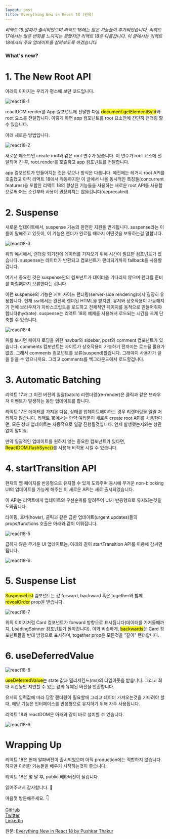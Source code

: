 ```yaml
---
layout: post
title: Everything New in React 18 (번역)
---
```


_리액트 18 알파가 출시되었으며 리액트 18에는 많은 기능들이 추가되었습니다. 리액트 17에서는 많은 변화를 느끼지는 못했지만 리액트 18은 다를겁니다. 이 글에서는 리액트 18에서의 주요 업데이트를 살펴보도록 하겠습니다._

<h3>What's new?</h3>

# 1. The New Root API

아래의 이미지는 우리가 평소에 보던 코드입니다.

![react18-1](/assets/react18-1.png)

reactDOM.render를 App 컴포넌트에 전달한 다음 <mark>document.getElementById</mark>와 root 요소를 전달합니다. 이렇게 하면 app 컴포넌트를 root 요소안에 간단히 랜더링 할 수 있습니다.

아래 새로운 방법입니다.

![react18-2](/assets/react18-2.png)

새로운 메소드인 create root와 같은 root 변수가 있습니다. 이 변수가 root 요소에 전달되어 진 후, root.render를 호출하고 app 컴포넌트를 전달합니다.

app 컴포넌트가 만들어지는 것은 같으나 방식은 다릅니다. 예전에는 레거시 root API를 호출했고 아직 리액트 18에서 작동하지만 이 글에서 나올 동시적인 특징들(concurrent features)을 포함한 리액트 18의 향상된 기능들을 사용하는 새로운 root API를 사용함으로써 어느 순간부터 사용이 권장되지는 않을겁니다(deprecated).

# 2. Suspense

새로운 업데이트에서, suspense 기능의 완전한 지원을 받게됩니다. suspense라는 이름이 말해주고 있듯이, 이 기능은 랜더가 완료될 때까지 어떤것을 보류하는걸 말합니다.

![react18-3](/assets/react18-3.png)

위의 예시에서, 랜더링 되기전에 데이터를 가져오기 위해 시간이 필요한 컴포넌트가 있습니다. suspense는 데이터가 반환되고 컴포넌트가 랜더되기까지 fallback을 사용할 겁니다.

여기서 중요한 것은 suspense안의 컴포넌트가 데이터를 기다리지 않으며 랜더될 준비를 마칠때까지 보류한다는 겁니다.

이런 suspense의 기능은 서버 사이드 랜더링(server-side rendering)에서 굉장히 유용합니다. 현재 ssr에서는 완전히 랜더된 HTML을 받지만, 유저와 상호작용이 가능해지기 전에 브라우저가 자바스크립트를 로드하고 전체적인 페이지를 동적으로 만들어줘야 합니다(hydrate). suspense는 리액트 18의 예제를 사용해서 로드되는 시간을 크게 단축할 수 있습니다.

![react18-4](/assets/react18-4.png)

위를 보시면 페이지 로딩을 위한 navbar와 sidebar, post와 comment 컴포넌트가 있습니다. comments 컴포넌트는 사이트가 상호작용이 가능하기 전까지는 로드될 필요가 없죠. 그래서 comments 컴포넌트를 보류(suspend)할겁니다. 그래야지 사용자가 글을 읽을 수 있으니까요. 그리고 comments를 백그라운드에서 로드할겁니다.

# 3. Automatic Batching

리액트 17과 그 이전 버전의 일괄(batch) 리랜더링(re-render)은 클릭과 같은 브라우저 이벤트가 발생하는 동안 업데이트를 합니다.

리액트 17은 데이터를 가져온 다음, 상태를 업데이트해야하는 경우 리랜더링을 일괄 처리하지 않습니다. 리액트 18에서는 만약 여러분이 새로운 create root API를 사용한다면, 모든 상태 업데이트는 자동적으로 일괄 진행될것입니다. 언제 발생했는지와는 상관없이 말이죠.

만약 일괄적인 업데이트를 원하지 않는 중요한 컴포넌트가 있다면, <mark>ReactDOM.flushSync()</mark>를 사용해 비적용 시킬 수 있습니다.

# 4. startTransition API

현재의 웹 페이지를 반응형으로 유지할 수 있게 도와주며 동시에 무거운 non-blocking UI의 업데이트를 가능케 해주는 이 새로운 API는 새로 출시되었습니다.

이 API는 리액트에게 업데이트의 우선순위를 알려주어 UI가 반응형으로 유지되는것을 도와줍니다.

타이핑, 호버(hover), 클릭과 같은 급한 업데이트(urgent updates)들의 props/functions 호출은 아래와 같이 이뤄집니다.

![react18-5](/assets/react18-5.png)

급하지 않은 무거운 UI 업데이트는, 아래와 같이 startTransition API를 이용해 감싸면 됩니다.

![react18-6](/assets/react18-6.png)

# 5. Suspense List

<mark>SuspenseList</mark> 컴포넌트는 값 forward, backward 혹은 together와 함께 <mark>revealOrder</mark> prop을 받습니다.

![react18-7](/assets/react18-7.png)

위의 이미지처럼 Card 컴포넌트가 forward 방향으로 표시됩니다(데이터를 가져올때까지, LoadingSpinner 컴포넌트가 돌아갑니다). 이와 비슷하게, <mark>backwards</mark>는 Card 컴포넌트들을 반대 방향으로 표시하며, together prop은 모든것을 "같이" 랜더합니다.

# 6. useDeferredValue

![react18-8](/assets/react18-8.png)

<mark>useDeferredValue</mark>는 state 값과 밀리세컨드(ms)의 타임아웃을 받습니다. 그리고 최대 시간동안 지연할 수 있는 값의 유예된 버전을 반환합니다.

유저의 입력값에 따라 당장 랜더링이 필요할때 그리고 데이터 가져오는것을 기다려야 할때, 해당 기능은 인터페이스를 반응형으로 유지하기 위해 자주 사용됩니다.

리액트 18과 reactDOM은 아래와 같이 바로 설치할 수 있습니다.

![react18-9](/assets/react18-9.png)

# Wrapping Up

리액트 18은 현재 알파버전이 출시되었으며 아직 production에는 적합하지 않습니다. 하지만 이러한 기능들을 배우기 시작하는것이 좋습니다.

리액트 18은 몇 달 후, public 베타버전이 될겁니다.

읽어주셔서 감사합니다. 🙌

마음껏 방문해주세요. 👇

[GitHub](https://github.com/Push9828) <br />
[Twitter](https://twitter.com/PushkarThakur28) <br />
[LinkedIn](www.linkedin.com/in/pushkarthakur28) <br />

원문: [Everything New in React 18 by Pushkar Thakur](https://javascript.plainenglish.io/everything-new-in-react-18-db459c2608de)
